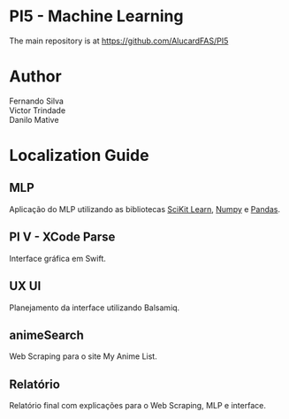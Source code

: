 # PI5 - Machine Learning

The main repository is at https://github.com/AlucardFAS/PI5

<H1>Author</h1>

Fernando Silva</br>
Victor Trindade</br>
Danilo Mative</br>

<h1>Localization Guide</h1>

<h2>MLP</h2>

Aplicação do MLP utilizando as bibliotecas <a href="https://github.com/scikit-learn/scikit-learn">SciKit Learn</a>, <a href="https://github.com/numpy/numpy">Numpy</a> e <a href="https://github.com/pandas-dev/pandas">Pandas</a>.

<h2>PI V - XCode Parse</h2>

Interface gráfica em Swift.

<h2>UX UI</h2>

Planejamento da interface utilizando Balsamiq.

<h2>animeSearch</h2>

Web Scraping para o site My Anime List.

<h2>Relatório</h2>

Relatório final com explicações para o Web Scraping, MLP e interface.
